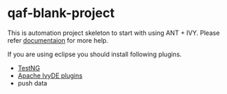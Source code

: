 # qaf-blank-project

This is automation project skeleton to start with using ANT + IVY. Please refer [documentaion](https://qmetry.github.io/qaf/) for more help.

If you are using eclipse you should install following plugins.
* [TestNG](http://testng.org/doc/eclipse.html)
* [Apache IvyDE plugins](https://ant.apache.org/ivy/ivyde/download.html)
* push data
